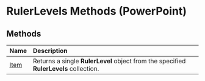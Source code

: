 
# RulerLevels Methods (PowerPoint)

## Methods



|**Name**|**Description**|
|:-----|:-----|
|[Item](95c04d29-0c1c-9df0-6d6d-43da01ea7ae2.md)|Returns a single  **RulerLevel** object from the specified **RulerLevels** collection.|
